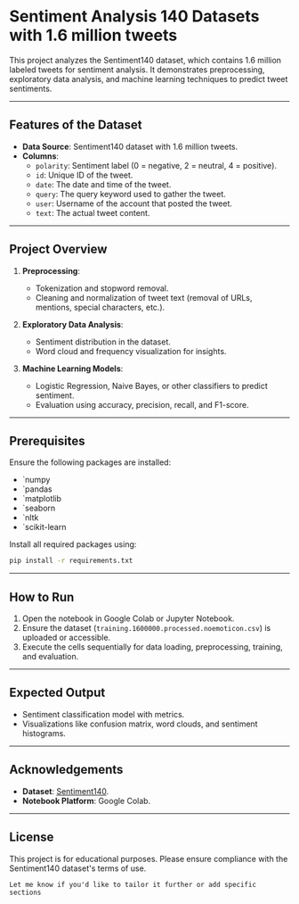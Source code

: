 
# Sentiment Analysis 140 Datasets with 1.6 million tweets

This project analyzes the Sentiment140 dataset, which contains 1.6 million labeled tweets for sentiment analysis. It demonstrates preprocessing, exploratory data analysis, and machine learning techniques to predict tweet sentiments.

---

## Features of the Dataset
- **Data Source**: Sentiment140 dataset with 1.6 million tweets.
- **Columns**:
  - `polarity`: Sentiment label (0 = negative, 2 = neutral, 4 = positive).
  - `id`: Unique ID of the tweet.
  - `date`: The date and time of the tweet.
  - `query`: The query keyword used to gather the tweet.
  - `user`: Username of the account that posted the tweet.
  - `text`: The actual tweet content.

---

## Project Overview
1. **Preprocessing**:
   - Tokenization and stopword removal.
   - Cleaning and normalization of tweet text (removal of URLs, mentions, special characters, etc.).

2. **Exploratory Data Analysis**:
   - Sentiment distribution in the dataset.
   - Word cloud and frequency visualization for insights.

3. **Machine Learning Models**:
   - Logistic Regression, Naive Bayes, or other classifiers to predict sentiment.
   - Evaluation using accuracy, precision, recall, and F1-score.

---

## Prerequisites
Ensure the following packages are installed:
- `numpy
- `pandas
- `matplotlib
- `seaborn
- `nltk
- `scikit-learn

Install all required packages using:
```bash
pip install -r requirements.txt
```

---

## How to Run
1. Open the notebook in Google Colab or Jupyter Notebook.
2. Ensure the dataset (`training.1600000.processed.noemoticon.csv`) is uploaded or accessible.
3. Execute the cells sequentially for data loading, preprocessing, training, and evaluation.

---

## Expected Output
- Sentiment classification model with metrics.
- Visualizations like confusion matrix, word clouds, and sentiment histograms.

---

## Acknowledgements
- **Dataset**: [Sentiment140](http://help.sentiment140.com/).
- **Notebook Platform**: Google Colab.

---

## License
This project is for educational purposes. Please ensure compliance with the Sentiment140 dataset's terms of use.
```
Let me know if you'd like to tailor it further or add specific sections

